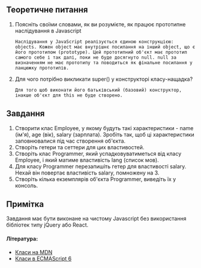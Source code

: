 ## Теоретичне питання
1. Поясніть своїми словами, як ви розумієте, як працює прототипне наслідування в Javascript
    ```
    Наслідування у JavaScript реалізується єдиною конструкцією: objects. Кожен object має внутрішнє посилання на інший object, що є його прототипом (prototype). Цей прототипний об'єкт має прототип самого себе і так далі, поки не буде досягнуто null. null за визначенням не має прототипу та поводиться як фінальне посилання у ланцюжку прототипів.
    ```
2. Для чого потрібно викликати super() у конструкторі класу-нащадка?
    ```
    Для того щоб виконати його батьківський (базовий) конструктор, інакше об'єкт для this не буде створено.
    ```

## Завдання
1. Створити клас Employee, у якому будуть такі характеристики - name (ім'я), age (вік), salary (зарплата). Зробіть так, щоб ці характеристики заповнювалися під час створення об'єкта.
2. Створіть гетери та сеттери для цих властивостей.
3. Створіть клас Programmer, який успадковуватиметься від класу Employee, і який матиме властивість lang (список мов).
4. Для класу Programmer перезапишіть гетер для властивості salary. Нехай він повертає властивість salary, помножену на 3.
5. Створіть кілька екземплярів об'єкта Programmer, виведіть їх у консоль.

## Примітка
Завдання має бути виконане на чистому Javascript без використання бібліотек типу jQuery або React.

#### Література:
- [Класи на MDN](https://developer.mozilla.org/ru/docs/Web/JavaScript/Reference/Classes)
- [Класи в ECMAScript 6](https://frontender.info/es6-classes-final/)
